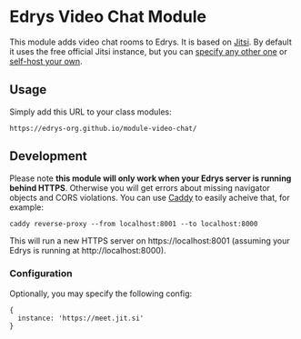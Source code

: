 # Edrys Video Chat Module

This module adds video chat rooms to Edrys. It is based on [Jitsi](https://meet.jit.si). By default it uses the free official Jitsi instance, but you can [specify any other one](https://jitsi.github.io/handbook/docs/community/community-instances) or [self-host your own](https://jitsi.github.io/handbook/docs/devops-guide/devops-guide-start).
 
## Usage

Simply add this URL to your class modules:

```
https://edrys-org.github.io/module-video-chat/
```

## Development

Please note **this module will only work when your Edrys server is running behind HTTPS**. Otherwise you will get errors about missing navigator objects and CORS violations. You can use [Caddy](https://caddyserver.com/download) to easily acheive that, for example:

```
caddy reverse-proxy --from localhost:8001 --to localhost:8000
```

This will run a new HTTPS server on https://localhost:8001 (assuming your Edrys is running at http://localhost:8000).

### Configuration

Optionally, you may specify the following config:

```
{
  instance: 'https://meet.jit.si'
}
```
